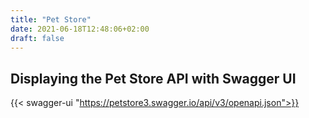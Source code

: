 ```yaml
---
title: "Pet Store"
date: 2021-06-18T12:48:06+02:00
draft: false
---
```


## Displaying the Pet Store API with Swagger UI

{{< swagger-ui "https://petstore3.swagger.io/api/v3/openapi.json">}}
